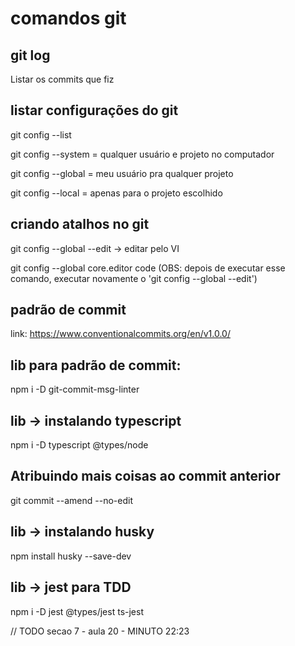 # comandos git

## git log

Listar os commits que fiz

## listar configurações do git

git config --list

git config --system = qualquer usuário e projeto no computador

git config --global = meu usuário pra qualquer projeto

git config --local = apenas para o projeto escolhido

## criando atalhos no git

git config --global --edit -> editar pelo VI

git config --global core.editor code
(OBS: depois de executar esse comando, executar novamente o 'git config --global --edit')

## padrão de commit

link: https://www.conventionalcommits.org/en/v1.0.0/

## lib para padrão de commit:

npm i -D git-commit-msg-linter

## lib -> instalando typescript

npm i -D typescript @types/node

## Atribuindo mais coisas ao commit anterior

git commit --amend --no-edit

## lib -> instalando husky

npm install husky --save-dev

## lib -> jest para TDD

npm i -D jest @types/jest ts-jest

// TODO secao 7 - aula 20 - MINUTO 22:23
